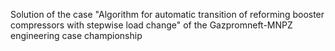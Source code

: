 Solution of the case "Algorithm for automatic transition of reforming booster compressors with stepwise load change" of the Gazpromneft-MNPZ engineering case championship
